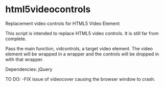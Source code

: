 html5videocontrols
==================

Replacement video controls for HTML5 Video Element

This script is intended to replace HTML5 video controls. It is still far from complete.

Pass the main function, vidcontrols, a target video element. The video element will be wrapped
in a wrapper and the controls will be dropped in with that wrapper.

Dependencies: jQuery

TO DO:
-FIX issue of videocover causing the browser window to crash.